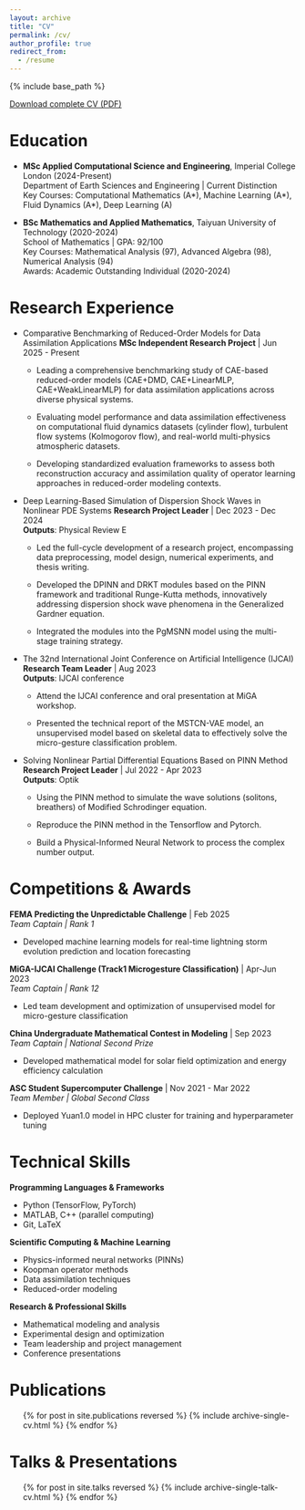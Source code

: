```yaml
---
layout: archive
title: "CV"
permalink: /cv/
author_profile: true
redirect_from:
  - /resume
---
```


{% include base_path %}

[Download complete CV (PDF)](/files/CV.pdf)

Education
======
* **MSc Applied Computational Science and Engineering**, Imperial College London (2024-Present)  
  Department of Earth Sciences and Engineering | Current Distinction  
  Key Courses: Computational Mathematics (A\*), Machine Learning (A\*), Fluid Dynamics (A\*), Deep Learning (A)

* **BSc Mathematics and Applied Mathematics**, Taiyuan University of Technology (2020-2024)  
  School of Mathematics | GPA: 92/100  
  Key Courses: Mathematical Analysis (97), Advanced Algebra (98), Numerical Analysis (94)  
  Awards: Academic Outstanding Individual (2020-2024)

Research Experience
======

* Comparative Benchmarking of Reduced-Order Models for Data Assimilation Applications
  **MSc Independent Research Project** | Jun 2025 - Present
  
  - Leading a comprehensive benchmarking study of CAE-based reduced-order models (CAE+DMD, CAE+LinearMLP, CAE+WeakLinearMLP) for data assimilation applications across diverse physical systems.
  
  - Evaluating model performance and data assimilation effectiveness on computational fluid dynamics datasets (cylinder flow), turbulent flow systems (Kolmogorov flow), and real-world multi-physics atmospheric datasets.
  
  - Developing standardized evaluation frameworks to assess both reconstruction accuracy and assimilation quality of operator learning approaches in reduced-order modeling contexts.

* Deep Learning-Based Simulation of Dispersion Shock Waves in Nonlinear PDE Systems
  **Research Project Leader** | Dec 2023 - Dec 2024  
  **Outputs**: Physical Review E
  
  - Led the full-cycle development of a research project, encompassing data preprocessing, model design, numerical experiments, and thesis writing.
  
  - Developed the DPINN and DRKT modules based on the PINN framework and traditional Runge-Kutta methods, innovatively addressing dispersion shock wave phenomena in the Generalized Gardner equation.
  
  - Integrated the modules into the PgMSNN model using the multi-stage training strategy.

* The 32nd International Joint Conference on Artificial Intelligence (IJCAI)
  **Research Team Leader** | Aug 2023  
  **Outputs**: IJCAI conference
  
  - Attend the IJCAI conference and oral presentation at MiGA workshop.
  
  - Presented the technical report of the MSTCN-VAE model, an unsupervised model based on skeletal data to effectively solve the micro-gesture classification problem.

* Solving Nonlinear Partial Differential Equations Based on PINN Method
  **Research Project Leader** | Jul 2022 - Apr 2023  
  **Outputs**: Optik
  
  - Using the PINN method to simulate the wave solutions (solitons, breathers) of Modified Schrodinger equation.
  
  - Reproduce the PINN method in the Tensorflow and Pytorch.
  
  - Build a Physical-Informed Neural Network to process the complex number output.

Competitions & Awards
======

**FEMA Predicting the Unpredictable Challenge** | Feb 2025  
*Team Captain | Rank 1*  
- Developed machine learning models for real-time lightning storm evolution prediction and location forecasting

**MiGA-IJCAI Challenge (Track1 Microgesture Classification)** | Apr-Jun 2023  
*Team Captain | Rank 12*  
- Led team development and optimization of unsupervised model for micro-gesture classification

**China Undergraduate Mathematical Contest in Modeling** | Sep 2023  
*Team Captain | National Second Prize*  
- Developed mathematical model for solar field optimization and energy efficiency calculation

**ASC Student Supercomputer Challenge** | Nov 2021 - Mar 2022  
*Team Member | Global Second Class*  
- Deployed Yuan1.0 model in HPC cluster for training and hyperparameter tuning

Technical Skills
======

**Programming Languages & Frameworks**
- Python (TensorFlow, PyTorch)
- MATLAB, C++ (parallel computing)
- Git, LaTeX

**Scientific Computing & Machine Learning**
- Physics-informed neural networks (PINNs)
- Koopman operator methods
- Data assimilation techniques
- Reduced-order modeling

**Research & Professional Skills**
- Mathematical modeling and analysis
- Experimental design and optimization
- Team leadership and project management
- Conference presentations

Publications
======
  <ul>{% for post in site.publications reversed %}
    {% include archive-single-cv.html %}
  {% endfor %}</ul>
  
Talks & Presentations
======
  <ul>{% for post in site.talks reversed %}
    {% include archive-single-talk-cv.html  %}
  {% endfor %}</ul>
